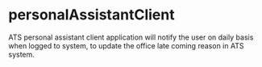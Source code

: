 # personalAssistantClient
ATS personal assistant client application will notify the user on daily basis when logged to system, to update the office late coming reason in ATS system.
